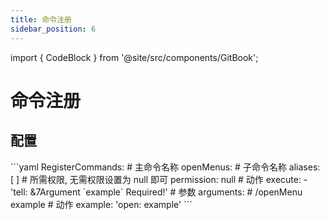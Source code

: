 ```yaml
---
title: 命令注册
sidebar_position: 6
---
```


import { CodeBlock } from '@site/src/components/GitBook';

# 命令注册

## 配置

<CodeBlock title="settings.yml">
```yaml
RegisterCommands: 
  # 主命令名称 
  openMenus: 
  # 子命令名称 
    aliases: [ ] 
    # 所需权限, 无需权限设置为 null 即可 
    permission: null 
    # 动作 
    execute: 
    - 'tell: &7Argument `example` Required!' 
    # 参数 
    arguments: 
    # /openMenu example 
    # 动作 
      example: 'open: example'
```
</CodeBlock>
